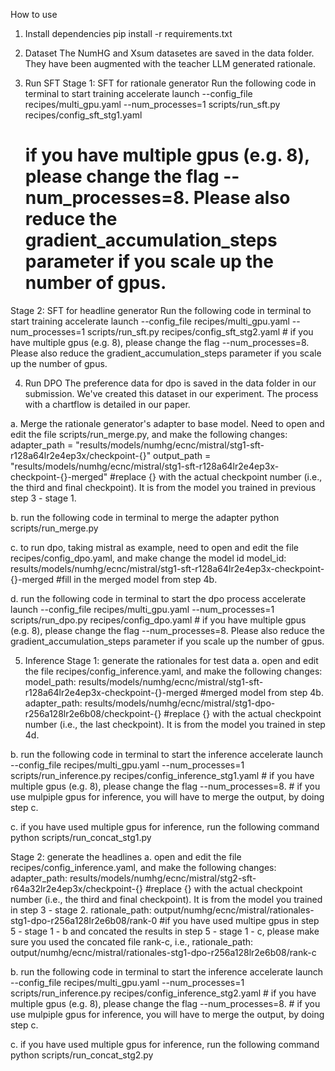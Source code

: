 How to use

1. Install dependencies
pip install -r requirements.txt

2. Dataset
The NumHG and Xsum datasetes are saved in the data folder. They have been augmented with the teacher LLM generated rationale.

3. Run SFT
Stage 1: SFT for rationale generator
Run the following code in terminal to start training
    accelerate launch --config_file recipes/multi_gpu.yaml --num_processes=1 scripts/run_sft.py recipes/config_sft_stg1.yaml
    # if you have multiple gpus (e.g. 8), please change the flag --num_processes=8. Please also reduce the gradient_accumulation_steps parameter if you scale up the number of gpus.

Stage 2: SFT for headline generator
Run the following code in terminal to start training
    accelerate launch --config_file recipes/multi_gpu.yaml --num_processes=1 scripts/run_sft.py recipes/config_sft_stg2.yaml
    # if you have multiple gpus (e.g. 8), please change the flag --num_processes=8. Please also reduce the gradient_accumulation_steps parameter if you scale up the number of gpus.


4. Run DPO
The preference data for dpo is saved in the data folder in our submission. We've created this dataset in our experiment. The process with a chartflow is detailed in our paper.

a. Merge the rationale generator's adapter to base model. Need to open and edit the file scripts/run_merge.py, and make the following changes:
    adapter_path = "results/models/numhg/ecnc/mistral/stg1-sft-r128a64lr2e4ep3x/checkpoint-{}" 
    output_path = "results/models/numhg/ecnc/mistral/stg1-sft-r128a64lr2e4ep3x-checkpoint-{}-merged"
    #replace {} with the actual checkpoint number (i.e., the third and final checkpoint). It is from the model you trained in previous step 3 - stage 1.

b. run the following code in terminal to merge the adapter
    python scripts/run_merge.py

c. to run dpo, taking mistral as example, need to open and edit the file recipes/config_dpo.yaml, and make change the model id
    model_id: results/models/numhg/ecnc/mistral/stg1-sft-r128a64lr2e4ep3x-checkpoint-{}-merged #fill in the merged model from step 4b.

d. run the following code in terminal to start the dpo process
    accelerate launch --config_file recipes/multi_gpu.yaml --num_processes=1 scripts/run_dpo.py recipes/config_dpo.yaml
    # if you have multiple gpus (e.g. 8), please change the flag --num_processes=8. Please also reduce the gradient_accumulation_steps parameter if you scale up the number of gpus.

5. Inference
Stage 1: generate the rationales for test data
a. open and edit the file recipes/config_inference.yaml, and make the following changes:
    model_path: results/models/numhg/ecnc/mistral/stg1-sft-r128a64lr2e4ep3x-checkpoint-{}-merged #merged model from step 4b.
    adapter_path: results/models/numhg/ecnc/mistral/stg1-dpo-r256a128lr2e6b08/checkpoint-{} #replace {} with the actual checkpoint number (i.e., the last checkpoint). It is from the model you trained in step 4d.


b. run the following code in terminal to start the inference
    accelerate launch --config_file recipes/multi_gpu.yaml --num_processes=1 scripts/run_inference.py recipes/config_inference_stg1.yaml
    # if you have multiple gpus (e.g. 8), please change the flag --num_processes=8.
    # if you use mulpiple gpus for inference, you will have to merge the output, by doing step c.

c. if you have used multiple gpus for inference, run the following command
    python scripts/run_concat_stg1.py

Stage 2: generate the headlines
a. open and edit the file recipes/config_inference.yaml, and make the following changes:
    adapter_path: results/models/numhg/ecnc/mistral/stg2-sft-r64a32lr2e4ep3x/checkpoint-{} #replace {} with the actual checkpoint number (i.e., the third and final checkpoint). It is from the model you trained in step 3 - stage 2.
    rationale_path: output/numhg/ecnc/mistral/rationales-stg1-dpo-r256a128lr2e6b08/rank-0 #if you have used multipe gpus in step 5 - stage 1 - b and concated the results in step 5 - stage 1 - c, please make sure you used the concated file rank-c, i.e., rationale_path: output/numhg/ecnc/mistral/rationales-stg1-dpo-r256a128lr2e6b08/rank-c

b. run the following code in terminal to start the inference
    accelerate launch --config_file recipes/multi_gpu.yaml --num_processes=1 scripts/run_inference.py recipes/config_inference_stg2.yaml
    # if you have multiple gpus (e.g. 8), please change the flag --num_processes=8.
    # if you use mulpiple gpus for inference, you will have to merge the output, by doing step c.

c. if you have used multiple gpus for inference, run the following command
    python scripts/run_concat_stg2.py










